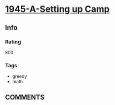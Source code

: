 # [1945-A-Setting up Camp](https://codeforces.com/problemset/problem/1945/A)

## Info

### Rating

800

### Tags

- greedy
- math

## __COMMENTS__

> 
